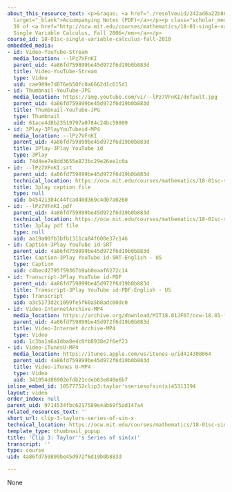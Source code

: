 ```yaml
---
about_this_resource_text: <p>&raquo; <a href="./resolveuid/242ad6a22b86b20799afc7f207cd4271"
  target="_blank">Accompanying Notes (PDF)</a></p><p class="scholar_medsm">From Lecture
  39 of <a href="http://ocw.mit.edu/courses/mathematics/18-01-single-variable-calculus-fall-2006/video-lectures/"><em>18.01
  Single Variable Calculus, Fall 2006</em></a></p>
course_id: 18-01sc-single-variable-calculus-fall-2010
embedded_media:
- id: Video-YouTube-Stream
  media_location: --lPz7VFnKI
  parent_uid: 4a86fd759899be45d972f6d19b0b883d
  title: Video-YouTube-Stream
  type: Video
  uid: cae989e7d076eb50fc0a6662d1c615d1
- id: Thumbnail-YouTube-JPG
  media_location: https://img.youtube.com/vi/--lPz7VFnKI/default.jpg
  parent_uid: 4a86fd759899be45d972f6d19b0b883d
  title: Thumbnail-YouTube-JPG
  type: Thumbnail
  uid: 61ace4d8b23519797a0784c24bc59809
- id: 3Play-3PlayYouTubeid-MP4
  media_location: --lPz7VFnKI
  parent_uid: 4a86fd759899be45d972f6d19b0b883d
  title: 3Play-3Play YouTube id
  type: 3Play
  uid: 74d4ee7e8dd3655e873bc29e26ee1c0a
- id: --lPz7VFnKI.srt
  parent_uid: 4a86fd759899be45d972f6d19b0b883d
  technical_location: https://ocw.mit.edu/courses/mathematics/18-01sc-single-variable-calculus-fall-2010/unit-5-exploring-the-infinite/part-b-taylor-series/session-99-taylors-series-continued/clip-3-taylors-series-of-sin-x/--lPz7VFnKI.srt
  title: 3play caption file
  type: null
  uid: b45421384c44fcad40d369c4d07a0260
- id: --lPz7VFnKI.pdf
  parent_uid: 4a86fd759899be45d972f6d19b0b883d
  technical_location: https://ocw.mit.edu/courses/mathematics/18-01sc-single-variable-calculus-fall-2010/unit-5-exploring-the-infinite/part-b-taylor-series/session-99-taylors-series-continued/clip-3-taylors-series-of-sin-x/--lPz7VFnKI.pdf
  title: 3play pdf file
  type: null
  uid: aa19a00fb3bfb1311ca84f600e37c146
- id: Caption-3Play YouTube id-SRT
  parent_uid: 4a86fd759899be45d972f6d19b0b883d
  title: Caption-3Play YouTube id-SRT-English - US
  type: Caption
  uid: c4becd2795f59367b9ab0eaaf6272c14
- id: Transcript-3Play YouTube id-PDF
  parent_uid: 4a86fd759899be45d972f6d19b0b883d
  title: Transcript-3Play YouTube id-PDF-English - US
  type: Transcript
  uid: a3c5173d2c1099fe5f60a5b0adc60dc0
- id: Video-InternetArchive-MP4
  media_location: https://archive.org/download/MIT18.01JF07/ocw-18.01-f07-lec39_300k.mp4
  parent_uid: 4a86fd759899be45d972f6d19b0b883d
  title: Video-Internet Archive-MP4
  type: Video
  uid: 1c3ba1a6a1dba8e4c0fb8938e2f6ef23
- id: Video-iTunesU-MP4
  media_location: https://itunes.apple.com/us/itunes-u/id414308064
  parent_uid: 4a86fd759899be45d972f6d19b0b883d
  title: Video-iTunes U-MP4
  type: Video
  uid: 341954d86902efdb21cdeb63e840e6b7
inline_embed_id: 10577752clip3:taylor'sseriesofsin(x)45313394
layout: video
order_index: null
parent_uid: 9714534fbc6217589e4ab69f5ad147a4
related_resources_text: ''
short_url: clip-3-taylors-series-of-sin-x
technical_location: https://ocw.mit.edu/courses/mathematics/18-01sc-single-variable-calculus-fall-2010/unit-5-exploring-the-infinite/part-b-taylor-series/session-99-taylors-series-continued/clip-3-taylors-series-of-sin-x
template_type: thumbnail_popup
title: 'Clip 3: Taylor''s Series of sin(x)'
transcript: ''
type: course
uid: 4a86fd759899be45d972f6d19b0b883d

---
```

None